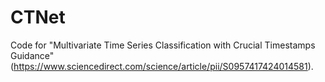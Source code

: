 # CTNet
Code for "Multivariate Time Series Classification with Crucial Timestamps Guidance"(https://www.sciencedirect.com/science/article/pii/S0957417424014581).
